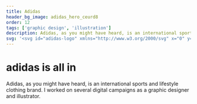 ```yaml
---
title: Adidas
header_bg_image: adidas_hero_ceurd8
order: 12
tags: ['graphic design', 'illustration']
description: Adidas, as you might have heard, is an international sports and lifestyle clothing brand. I worked on several digital campaigns as a graphic designer and illustrator.
svg: '<svg id="adidas-logo" xmlns="http://www.w3.org/2000/svg" x="0" y="0" viewBox="0 0 1000 674.2" style="enable-background:new 0 0 1000 674.2; fill: currentColor" xml:space="preserve"><path d="M654.5 442.2 448.9 84.8 596.6 0l255.7 442.2H654.5"/><path d="m106.8 392.1 147.7-85.4 78.2 135.5H135.5l-28.7-50.1"/><path d="M396.7 670.2h42V500.1h-42v170.1z"/><path d="M923.6 674.2c-47 0-75.3-24.3-76.8-58.5h44.3c0 10.7 6.7 26.4 35.4 26.9 19.1 0 28.1-11.3 28.1-19.7-1.1-13.4-18-14.5-35.9-17.4-18-2.9-33.3-6.1-44.3-11.8-14.1-7.3-23.7-22.9-23.7-40.9 0-30.4 26.4-54.5 70.3-54.5 42.6 0 69.6 22.4 72.4 55.6h-42.8c-.4-9-2.1-23.1-27.3-23.1-17 0-28.3 3.4-29.2 15.3 0 17.4 35.4 16.2 62.9 23.5 26.4 6.7 43.2 23.1 43.2 46.1-.2 42.2-34.4 58.5-76.6 58.5"/><path d="m280 240.4 147.7-85.2 165.7 287H438.8v42h-42V442L280 240.4"/><path class="st0" d="M283.8 674.2c-48.9 0-88.7-39.9-88.7-88.3 0-48.9 39.7-87.5 88.7-87.5 18.5 0 35.4 5 50.1 15.1v-71.3h42v228h-42v-11.3c-14.8 9.6-31.6 15.3-50.1 15.3zm-48.4-88.3c0 26.4 22.5 48.3 49.5 48.3 26.4 0 48.9-22 48.9-48.3 0-26.4-22.5-48.9-48.9-48.9-26.9 0-49.5 22.5-49.5 48.9"/><path class="st0" d="M594.5 442.2H636v228h-41.5v-11.3c-14.1 9.6-31.5 15.3-50.6 15.3-48.3 0-88.1-39.9-88.1-88.3 0-48.9 39.7-87.5 88.1-87.5 19.1 0 35.9 5 50.6 15.1v-71.3zm-97.8 143.7c0 26.4 22.5 48.3 48.3 48.3 26.9 0 49.5-22 49.5-48.3 0-26.4-22.5-48.9-49.5-48.9-25.8 0-48.3 22.5-48.3 48.9"/><path class="st0" d="M738.2 674.2c-48.2 0-88.1-39.9-88.1-88.3 0-48.9 39.9-87.5 88.1-87.5 18.5 0 35.9 5 50.1 15.1v-13.6h42v170.3h-42v-11.3c-14.2 9.6-31 15.3-50.1 15.3zM691 585.9c0 26.4 22.5 48.3 48.9 48.3s48.3-22 48.3-48.3c0-26.4-22-48.9-48.3-48.9-26.4 0-48.9 22.5-48.9 48.9"/><path class="st0" d="M40.5 585.9c0 26.4 22.5 48.3 48.9 48.3 26.9 0 49.5-22 49.5-48.3 0-26.4-22.5-48.9-49.5-48.9-26.3 0-48.9 22.5-48.9 48.9zm47.8 88.3c-48.4 0-88.3-40-88.3-88.3 0-48.9 39.9-87.5 88.3-87.5 18.5 0 35.9 5 50.6 15.1v-13.6h41.5v170.3h-41.5v-11.3c-14.1 9.6-31.5 15.3-50.6 15.3"/></svg>'
---
```


# adidas is all in

Adidas, as you might have heard, is an international sports and lifestyle clothing brand. I worked on several digital campaigns as a graphic designer and illustrator.

